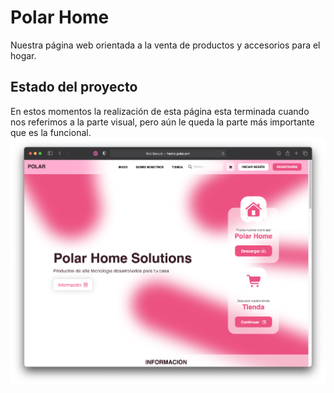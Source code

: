 # Polar Home
Nuestra página web orientada a la venta de productos y accesorios para el hogar.
## Estado del proyecto
En estos momentos la realización de esta página esta terminada cuando nos referimos a la parte visual, pero aún le queda la parte más importante que es la funcional.
![Preview de la página](/preview/preview.png)